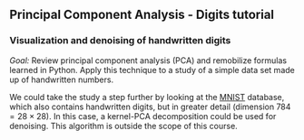 ## Principal Component Analysis - Digits tutorial
### Visualization and denoising of handwritten digits

_Goal:_ Review principal component analysis (PCA) and remobilize formulas learned in Python. Apply this technique to a study of a simple data set made up of handwritten numbers.

We could take the study a step further by looking at the [MNIST](http://yann.lecun.com/exdb/mnist/) database, which also contains handwritten digits, but in greater detail (dimension $784=28\times28$). In this case, a kernel-PCA decomposition could be used for denoising. This algorithm is outside the scope of this course.